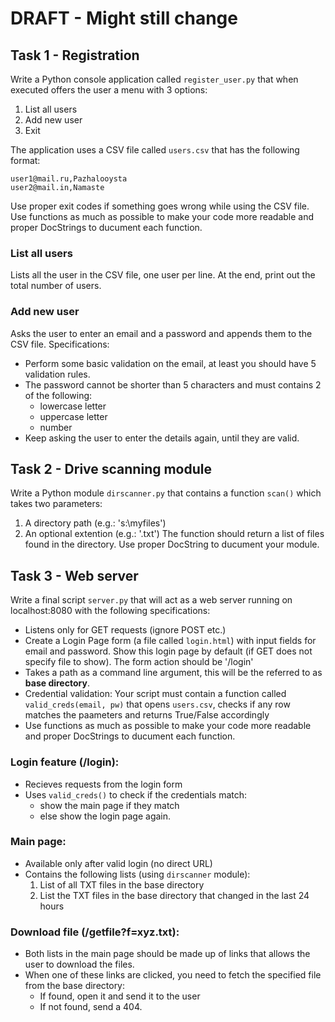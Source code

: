 # DRAFT - Might still change

## Task 1 - Registration
Write a Python console application called ```register_user.py``` that when executed offers the user a menu with 3 options:
1. List all users 
2. Add new user  
3. Exit

The application uses a CSV file called ```users.csv``` that has the following format:
~~~
user1@mail.ru,Pazhalooysta
user2@mail.in,Namaste
~~~
Use proper exit codes if something goes wrong while using the CSV file. Use functions as much as possible to make your code more readable and proper DocStrings to ducument each function.

### List all users
Lists all the user in the CSV file, one user per line. At the end, print out the total number of users.

### Add new user
Asks the user to enter an email and a password and appends them to the CSV file. Specifications:
* Perform some basic validation on the email, at least you should have 5 validation rules.
* The password cannot be shorter than 5 characters and must contains 2 of the following:
  * lowercase letter
  * uppercase letter
  * number
* Keep asking the user to enter the details again, until they are valid.

## Task 2 - Drive scanning module
Write a Python module ```dirscanner.py``` that contains a function ```scan()``` which takes two parameters:
1. A directory path (e.g.: 's:\myfiles')
1. An optional extention (e.g.: '.txt')
The function should return a list of files found in the directory. Use proper DocString to ducument your module.

## Task 3 - Web server
Write a final script ```server.py``` that will act as a web server running on localhost:8080 with the following specifications:
* Listens only for GET requests (ignore POST etc.)
* Create a Login Page form (a file called ```login.html```) with input fields for email and password. Show this login page by default (if GET does not specify file to show). The form action should be '/login'
* Takes a path as a command line argument, this will be the referred to as **base directory**.
* Credential validation: Your script must contain a function called ```valid_creds(email, pw)``` that opens ```users.csv```, checks if any row matches the paameters and returns True/False accordingly
* Use functions as much as possible to make your code more readable and proper DocStrings to ducument each function.

### Login feature (/login): 
* Recieves requests from the login form
* Uses ```valid_creds()``` to check if the credentials match:
    * show the main page if they match
    * else show the login page again.

### Main page: 
* Available only after valid login (no direct URL)
* Contains the following lists (using ```dirscanner``` module):
  1. List of all TXT files in the base directory
  1. List the TXT files in the base directory that changed in the last 24 hours

### Download file (/getfile?f=xyz.txt): 
* Both lists in the main page should be made up of links that allows the user to download the files.
* When one of these links are clicked, you need to fetch the specified file from the base directory:
    * If found, open it and send it to the user
    * If not found, send a 404.
